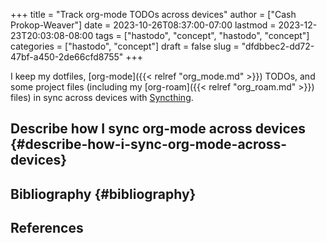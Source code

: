 +++
title = "Track org-mode TODOs across devices"
author = ["Cash Prokop-Weaver"]
date = 2023-10-26T08:37:00-07:00
lastmod = 2023-12-23T20:03:08-08:00
tags = ["hastodo", "concept", "hastodo", "concept"]
categories = ["hastodo", "concept"]
draft = false
slug = "dfdbbec2-dd72-47bf-a450-2de66cfd8755"
+++

I keep my dotfiles, [org-mode]({{< relref "org_mode.md" >}}) TODOs, and some project files (including my [org-roam]({{< relref "org_roam.md" >}}) files) in sync across devices with [Syncthing](https://syncthing.net/).


## Describe how I sync org-mode across devices {#describe-how-i-sync-org-mode-across-devices}


## Bibliography {#bibliography}

## References

<style>.csl-entry{text-indent: -1.5em; margin-left: 1.5em;}</style><div class="csl-bib-body">
</div>
